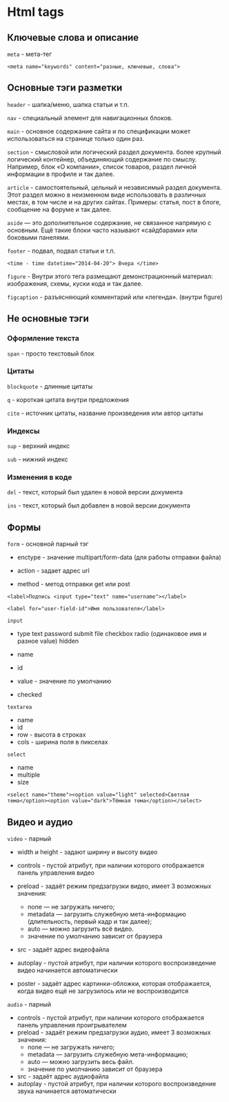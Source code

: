 # Html tags

## Ключевые слова и описание
`meta` - мета-тег


`<meta name="keywords" content="разные, ключевые, слова">`


## Основные тэги разметки
`header` - шапка/меню, шапка статьи и т.п.

`nav` - специальный элемент для навигационных блоков.

`main` -  основное содержание сайта и по спецификации может использоваться на странице только один раз.

`section` - смысловой или логический раздел документа. более крупный логический контейнер, объединяющий содержание по смыслу. Например, блок «О компании», список товаров, раздел личной информации в профиле и так далее.

`article` - самостоятельный, цельный и независимый раздел документа. Этот раздел можно в неизменном виде использовать в различных местах, в том числе и на других сайтах. Примеры: статья, пост в блоге, сообщение на форуме и так далее.

`aside` — это дополнительное содержание, не связанное напрямую с основным. Ещё такие блоки часто называют «сайдбарами» или боковыми панелями.

`footer` - подвал, подвал статьи и т.п.

`<time - time datetime="2014-04-20"> Вчера </time>`
 
`figure` - Внутри этого тега размещают демонстрационный материал: изображения, схемы, куски кода и так далее.

`figcaption` - разъясняющий комментарий или «легенда». (внутри figure)

## Не основные тэги

### Оформление текста
`span` - просто текстовый блок

### Цитаты

`blockquote` - длинные цитаты

`q` - короткая цитата внутри предложения

`cite` - источник цитаты, название произведения или автор цитаты 

### Индексы

`sup` - верхний индекс

`sub` - нижний индекс

### Изменения в коде

`del` - текст, который был удален в новой версии документа

`ins` - текст, который был добавлен в новой версии документа

## Формы
`form` - основной парный тэг

* enctype - значение multipart/form-data (для работы отправки файла)

* action - задает адрес url

* method - метод отправки get или post

`<label>Подпись <input type="text" name="username"></label>`
 
`<label for="user-field-id">Имя пользователя</label>`

`input`
- type
    text
    password
    submit
    file
    checkbox
    radio (одинаковое имя и разное value)
    hidden

- name
- id
- value - значение по умолчанию
- checked

`textarea`
* name
* id
* row - высота в строках
* cols - ширина поля в пикселах

`select`
* name
* multiple
* size

`<select name="theme"><option value="light" selected>Светлая тема</option><option value="dark">Тёмная тема</option></select>`


## Видео и аудио

`video` - парный
    
* width и height - 	задают ширину и высоту видео
* controls - 	пустой атрибут, при наличии которого отображается панель управления видео
* preload - 	задаёт режим предзагрузки видео, имеет 3 возможных значения:

    -    none — не загружать ничего;
    -    metadata — загрузить служебную мета-информацию (длительность, первый кадр и так далее);
    -    auto — можно загрузить всё видео.
    -    значение по умолчанию зависит от браузера

* src - 	задаёт адрес видеофайла
* autoplay - 	пустой атрибут, при наличии которого воспроизведение видео начинается автоматически
* poster - 	задаёт адрес картинки-обложки, которая отображается, когда видео ещё не загрузилось или не воспроизводится

`audio` - парный

* controls - 	пустой атрибут, при наличии которого отображается панель управления проигрывателем
* preload - 	задаёт режим предзагрузки аудио, имеет 3 возможных значения:
    - none — не загружать ничего;
    - metadata — загрузить служебную мета-информацию;
    - auto — можно загрузить весь файл.
    - значение по умолчанию зависит от браузера
* src - 	задаёт адрес аудиофайла
* autoplay - 	пустой атрибут, при наличии которого воспроизведение звука начинается автоматически


